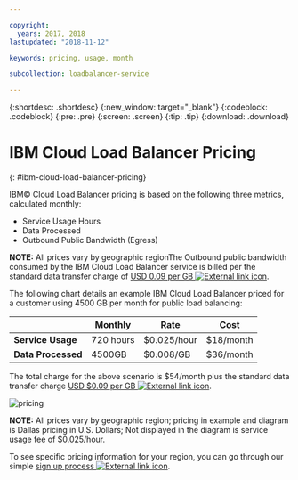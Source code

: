 ```yaml
---

copyright:
  years: 2017, 2018
lastupdated: "2018-11-12"

keywords: pricing, usage, month

subcollection: loadbalancer-service

---
```


{:shortdesc: .shortdesc}
{:new_window: target="_blank"}
{:codeblock: .codeblock}
{:pre: .pre}
{:screen: .screen}
{:tip: .tip}
{:download: .download}


# IBM Cloud Load Balancer Pricing
{: #ibm-cloud-load-balancer-pricing}

IBM© Cloud Load Balancer pricing is based on the following three metrics, calculated monthly:

* Service Usage Hours
* Data Processed
* Outbound Public Bandwidth (Egress)

**NOTE:** All prices vary by geographic regionThe Outbound public bandwidth consumed by the IBM Cloud Load Balancer service is billed per the standard data transfer charge of [USD 0.09 per GB ![External link icon](../../icons/launch-glyph.svg "External link icon")](https://www.ibm.com/cloud/bandwidth).

The following chart details an example IBM Cloud Load Balancer priced for a customer using 4500 GB per month for public load balancing:

| | Monthly | Rate | Cost |
| ------------- | ------------- | ------------- | ------------- |
| **Service Usage** | 720 hours | $0.025/hour | $18/month |
| **Data Processed** | 4500GB | $0.008/GB | $36/month |

The total charge for the above scenario is $54/month plus the standard data transfer charge [USD $0.09 per GB ![External link icon](../../icons/launch-glyph.svg "External link icon")](https://www.ibm.com/cloud/bandwidth).

![pricing](./images/pricing.png)


**NOTE:** All prices vary by geographic region; pricing in example and diagram is Dallas pricing in U.S. Dollars; Not displayed in the diagram is service usage fee of $0.025/hour.

To see specific pricing information for your region, you can go through our simple [sign up process ![External link icon](../../icons/launch-glyph.svg "External link icon")](https://console.bluemix.net/catalog/infrastructure/load-balancer-group).
